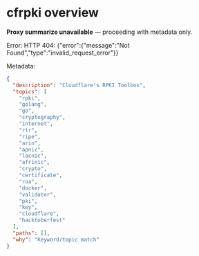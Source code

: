 # cfrpki overview

**Proxy summarize unavailable** — proceeding with metadata only.

Error: HTTP 404: {"error":{"message":"Not Found","type":"invalid_request_error"}}

Metadata:
```json
{
  "description": "Cloudflare's RPKI Toolbox",
  "topics": [
    "rpki",
    "golang",
    "go",
    "cryptography",
    "internet",
    "rtr",
    "ripe",
    "arin",
    "apnic",
    "lacnic",
    "afrinic",
    "crypto",
    "certificate",
    "roa",
    "docker",
    "validator",
    "pki",
    "key",
    "cloudflare",
    "hacktoberfest"
  ],
  "paths": [],
  "why": "Keyword/topic match"
}
```